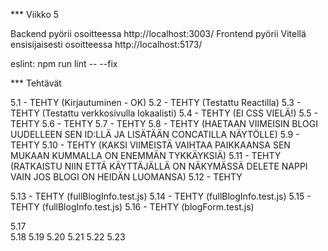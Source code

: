 *** Viikko 5

Backend pyörii osoitteessa http://localhost:3003/
Frontend pyörii Vitellä ensisijaisesti osoitteessa http://localhost:5173/

eslint: npm run lint -- --fix

*** Tehtävät

5.1     - TEHTY (Kirjautuminen - OK)
5.2     - TEHTY (Testattu Reactilla)
5.3     - TEHTY (Testattu verkkosivulla lokaalisti)
5.4     - TEHTY (EI CSS VIELÄ!)
5.5     - TEHTY 
5.6     - TEHTY
5.7     - TEHTY
5.8     - TEHTY (HAETAAN VIIMEISIN BLOGI UUDELLEEN SEN ID:LLÄ JA LISÄTÄÄN CONCATILLA NÄYTÖLLE)
5.9     - TEHTY
5.10    - TEHTY (KAKSI VIIMEISTÄ VAIHTAA PAIKKAANSA SEN MUKAAN KUMMALLA ON ENEMMÄN TYKKÄYKSIÄ)
5.11    - TEHTY (RATKAISTU NIIN ETTÄ KÄYTTÄJÄLLÄ ON NÄKYMÄSSÄ DELETE NAPPI VAIN JOS BLOGI ON HEIDÄN LUOMANSA)
5.12    - TEHTY

5.13    - TEHTY (fullBlogInfo.test.js)
5.14    - TEHTY (fullBlogInfo.test.js)
5.15    - TEHTY (fullBlogInfo.test.js)
5.16    - TEHTY (blogForm.test.js)

5.17    
5.18
5.19
5.20
5.21
5.22
5.23